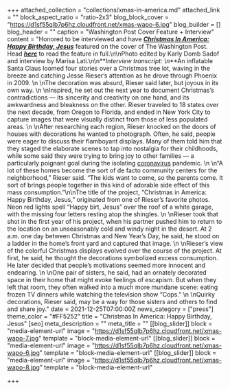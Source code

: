 +++
attached_collection = "collections/xmas-in-america.md"
attached_link = ""
block_aspect_ratio = "ratio-2x3"
blog_block_cover = "https://d1sf55qlb7p6hz.cloudfront.net/xmas-wapo-6.jpg"
blog_builder = []
blog_header = ""
caption = "Washington Post Cover Feature + Interview"
content = "Honored to be interviewed and have [**_Christmas In America: Happy Birthday, Jesus_**](https://jesserieser.com/projects/christmas-in-america) featured on the cover of The Washington Post. Head [**_here_**](https://www.washingtonpost.com/photography/2021/12/20/jesse-rieser-christmas-photos/) to read the feature in full.\n\nPhoto edited by Karly Domb Sadof and interview by Marisa Lati.\n\n**_Interview transcript:  \n_**An inflatable Santa Claus loomed four stories over a Christmas tree lot, waving in the breeze and catching Jesse Rieser’s attention as he drove through Phoenix in 2009.  \n  \nThe decoration was absurd, Rieser said later, but joyous in its own way.  \n  \nInspired, he set out the next year to document Christmas’s contradictions — its sincerity and creativity on one hand, and its awkwardness and bleakness on the other. Rieser traveled to 18 states over the next decade, from Oregon to Florida, and ended in New York City to capture images that were visually distinct from those of less populated areas.  \n  \nAfter researching each region, Rieser knocked on the doors of houses with decorations he wanted to photograph. Often, he said, people were eager to discuss their flamboyant displays. Many of them told him that they staged the elaborate scenes to tap into nostalgia for their childhoods, while some said they were trying to bring joy to other families — a particularly poignant goal during the isolating [coronavirus](https://www.washingtonpost.com/coronavirus/?itid=lk_inline_manual_13) pandemic.  \n  \n“A lot of these homes become the sort of de facto community centers for the neighborhood,” Rieser said. “The kids want to come, so the parents come. It sort of brings people together in this kind of adorable side effect of this mass consumption.”\n\nThe title of the project, “Christmas in America: Happy Birthday, Jesus,” originated from one of Rieser’s favorite photos. Neon red lights spell “Happy birt, Jesus” over the roof of a white garage, with the missing four letters resting atop the shingles.  \n  \nRieser took that shot in the first year of his project, when his partner pushed him to return to the location on an unseasonably cold and windy night in the desert. At 2 a.m. one day between Christmas and New Year’s Day, he said, he stood on a ladder in the home’s front yard and captured that image.  \n  \nRieser’s view of the colorful Christmas displays evolved over the course of the project. At first, he said, he thought the decorations symbolized excess consumption. He later decided that people’s motivations seemed more innocent and endearing.  \n  \nOne pair of sisters, he said, had an ornately decorated space in their home that might evoke feelings of escapism. But when they left that room, they often walked into a much more mundane scene: eating frozen TV dinners while watching the television show “Cops.”  \n  \nQuirky decorations, Rieser said, may be a way for those sisters and others to find and share joy."
date = 2021-12-25T07:00:00Z
news_category = ["press"]
theme_color = "#FF5252"
title = "Christmas In America: Happy Birthday, Jesus"
[seo]
meta_description = ""
meta_title = ""
[[blog_slider]]
block = "media-element-url"
image = "https://d1sf55qlb7p6hz.cloudfront.net/xmas-wapo-7.jpg"
template = "block-media-element-url"
[[blog_slider]]
block = "media-element-url"
image = "https://d1sf55qlb7p6hz.cloudfront.net/xmas-wapo-6.jpg"
template = "block-media-element-url"
[[blog_slider]]
block = "media-element-url"
image = "https://d1sf55qlb7p6hz.cloudfront.net/xmas-wapo-8.jpg"
template = "block-media-element-url"

+++
